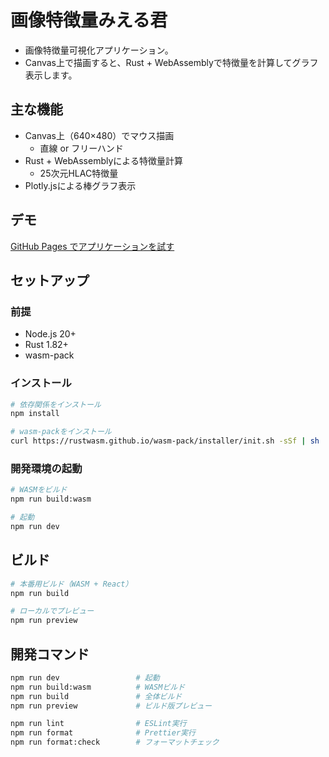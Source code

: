 # 画像特徴量みえる君

- 画像特徴量可視化アプリケーション。
- Canvas上で描画すると、Rust + WebAssemblyで特徴量を計算してグラフ表示します。

## 主な機能

- Canvas上（640×480）でマウス描画
  - 直線 or フリーハンド
- Rust + WebAssemblyによる特徴量計算
  - 25次元HLAC特徴量
- Plotly.jsによる棒グラフ表示

## デモ

[GitHub Pages でアプリケーションを試す](https://shinue-rebonire.github.io/image-features-viewer/)

## セットアップ

### 前提

- Node.js 20+
- Rust 1.82+
- wasm-pack

### インストール

```bash
# 依存関係をインストール
npm install

# wasm-packをインストール
curl https://rustwasm.github.io/wasm-pack/installer/init.sh -sSf | sh
```

### 開発環境の起動

```bash
# WASMをビルド
npm run build:wasm

# 起動
npm run dev
```

## ビルド

```bash
# 本番用ビルド（WASM + React）
npm run build

# ローカルでプレビュー
npm run preview
```

## 開発コマンド

```bash
npm run dev                 # 起動
npm run build:wasm          # WASMビルド
npm run build               # 全体ビルド
npm run preview             # ビルド版プレビュー

npm run lint                # ESLint実行
npm run format              # Prettier実行
npm run format:check        # フォーマットチェック
```
